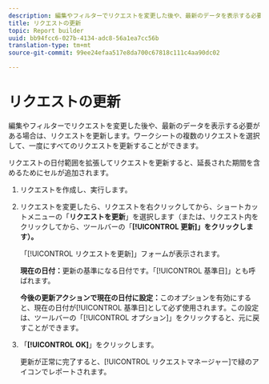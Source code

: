 ```yaml
---
description: 編集やフィルターでリクエストを変更した後や、最新のデータを表示する必要がある場合は、リクエストを更新します。ワークシートの複数のリクエストを選択して、一度にすべてのリクエストを更新することができます。
title: リクエストの更新
topic: Report builder
uuid: bb94fcc6-027b-4134-adc8-56a1ea7cc56b
translation-type: tm+mt
source-git-commit: 99ee24efaa517e8da700c67818c111c4aa90dc02

---
```



# リクエストの更新

編集やフィルターでリクエストを変更した後や、最新のデータを表示する必要がある場合は、リクエストを更新します。ワークシートの複数のリクエストを選択して、一度にすべてのリクエストを更新することができます。

リクエストの日付範囲を拡張してリクエストを更新すると、延長された期間を含めるためにセルが追加されます。

1. リクエストを作成し、実行します。
1. リクエストを変更したら、リクエストを右クリックしてから、ショートカットメニューの「**リクエストを更新**」を選択します（または、リクエスト内をクリックしてから、ツールバーの「**[!UICONTROL 更新]」をクリックします）。**

   「[!UICONTROL リクエストを更新]」フォームが表示されます。

   **現在の日付：**&#x200B;更新の基準になる日付です。「[!UICONTROL 基準日]」とも呼ばれます。

   **今後の更新アクションで現在の日付に設定：**&#x200B;このオプションを有効にすると、現在の日付が[!UICONTROL 基準日]として必ず使用されます。この設定は、ツールバーの「[!UICONTROL オプション]」をクリックすると、元に戻すことができます。
1. 「**[!UICONTROL OK]**」をクリックします。

   更新が正常に完了すると、[!UICONTROL リクエストマネージャー]で緑のアイコンでレポートされます。
